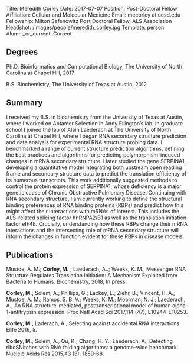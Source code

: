 Title: Meredith Corley
Date: 2017-07-07
Position: Post-Doctoral Fellow
Affiliation: Cellular and Molecular Medicine
Email: mecorley at ucsd.edu
Fellowship: Milton Safenowitz Post Doctoral Fellow, ALS Association
Headshot: /images/people/meredith_corley.jpg
Template: person
Alumni_or_current: Current

## Degrees
Ph.D. Bioinformatics and Computational Biology, The University of North Carolina at Chapel Hill, 2017   

B.S. Biochemistry, The University of Texas at Austin, 2012   

## Summary

I received my B.S. in biochemistry from the University of Texas at Austin, where I worked on Aptamer Selection in Andy Ellington’s lab. In graduate school I joined the lab of Alain Laederach at The University of North Carolina at Chapel Hill, where I began RNA secondary structure prediction and data analysis for experimental RNA structure probing data. I benchmarked a range of current structure prediction algorithms, defining the best practices and algorithms for predicting polymorphism-induced changes in mRNA secondary structure. I later studied the gene SERPINA1, developing a quantitative model integrating both upstream open reading frame and secondary structure data to predict the translation efficiency of its numerous transcripts. This work additionally suggested methods to control the protein expression of SERPINA1, whose deficiency is a major genetic cause of Chronic Obstructive Pulmonary Disease. Continuing with RNA secondary structure, I am currently working to define the structural binding preferences of RNA binding proteins (RBPs) and predict how this might affect their interactions with mRNAs of interest. This includes the ALS-related splicing factor hnRNPA2/B1 as well as the translation initiation factor eIF4E. Crucially, understanding how these RBPs change their mRNA interactions and the intersecting role of mRNA secondary structure will inform the changes in function evident for these RBPs in disease models.

## Publications
Mustoe, A. M.; **Corley, M.** ; Laederach, A..; Weeks, K. M., Messenger RNA Structure Regulates Translation Initiation: A Mechanism Exploited from Bacteria to Humans. Biochemistry, 2018, In press.

**Corley, M.**; Solem, A.; Phillips, G.; Lackey, L.; Ziehr, B.; Vincent, H. A.; Mustoe, A. M.; Ramos, S. B. V.; Weeks, K. M.; Moorman, N. J.; Laederach, A., An RNA structure-mediated, posttranscriptional model of human alpha-1-antitrypsin expression. Proc Natl Acad Sci 2017,114 (47), E10244-E10253.

**Corley, M.**; Laderach, A., Selecting against accidental RNA interactions. Elife 2016, 5.

**Corley, M.**; Solem, A.; Qu, K.; Chang, H. Y.; Laederach, A., Detecting riboSNitches with RNA folding algorithms: a genome-wide benchmark. Nucleic Acids Res 2015,43 (3), 1859-68.

